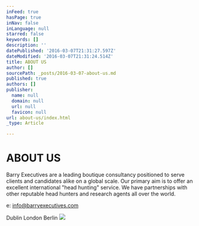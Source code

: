 ```yaml
---
inFeed: true
hasPage: true
inNav: false
inLanguage: null
starred: false
keywords: []
description: ''
datePublished: '2016-03-07T21:31:27.597Z'
dateModified: '2016-03-07T21:31:24.514Z'
title: ABOUT US
author: []
sourcePath: _posts/2016-03-07-about-us.md
published: true
authors: []
publisher:
  name: null
  domain: null
  url: null
  favicon: null
url: about-us/index.html
_type: Article

---
```

# ABOUT US

Barry Executives are a leading boutique consultancy positioned to serve clients and candidates alike on a global scale. Our primary aim is to offer an excellent international "head hunting"​ service. We have partnerships with other reputable head hunters and research agents all over the world. 

e: info@barryexecutives.com

Dublin                                                London                                            Berlin   ![](https://the-grid-user-content.s3-us-west-2.amazonaws.com/ac42b957-e815-4300-99e5-a417c15e0365.jpg)